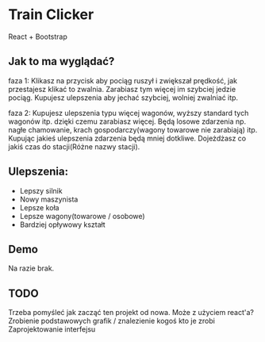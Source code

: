 # Train Clicker
React + Bootstrap

## Jak to ma wyglądać?
faza 1:
Klikasz na przycisk aby pociąg ruszył i zwiększał prędkość, jak przestajesz klikać to zwalnia.
Zarabiasz tym więcej im szybciej jedzie pociąg.
Kupujesz ulepszenia aby jechać szybciej, wolniej zwalniać itp.

faza 2:
Kupujesz ulepszenia typu więcej wagonów, wyższy standard tych wagonów itp. dzięki czemu zarabiasz więcej.
Będą losowe zdarzenia np. nagłe chamowanie, krach gospodarczy(wagony towarowe nie zarabiają) itp.
Kupując jakieś ulepszenia zdarzenia będą mniej dotkliwe.
Dojeżdżasz co jakiś czas do stacji(Różne nazwy stacji).

## Ulepszenia:
- Lepszy silnik
- Nowy maszynista
- Lepsze koła
- Lepsze wagony(towarowe / osobowe)
- Bardziej opływowy kształt

## Demo
Na razie brak.

## TODO
Trzeba pomyśleć jak zacząć ten projekt od nowa. Może z użyciem react'a?
Zrobienie podstawowych grafik / znalezienie kogoś kto je zrobi
Zaprojektowanie interfejsu